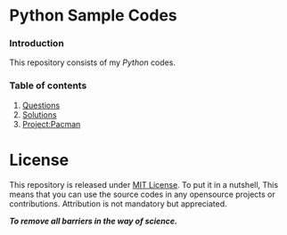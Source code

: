 # Python Sample Codes

### Introduction
This repository consists of my _Python_ codes.

### Table of contents
  1. [Questions](https://github.com/hosseindehghanipour1998/python2-sample-questions/tree/master/Questions)
  2. [Solutions](https://github.com/hosseindehghanipour1998/python2-sample-questions/tree/master/Solutions)
  3. [Project:Pacman](https://github.com/hosseindehghanipour1998/Python-Training/tree/master/Questions#25---project--pacman)


# License
This repository is released under [MIT License](https://opensource.org/licenses/MIT). To put it in a nutshell, This means that you can use the source codes in any opensource projects or contributions. Attribution is not mandatory but appreciated.

***To remove all barriers in the way of science.***
